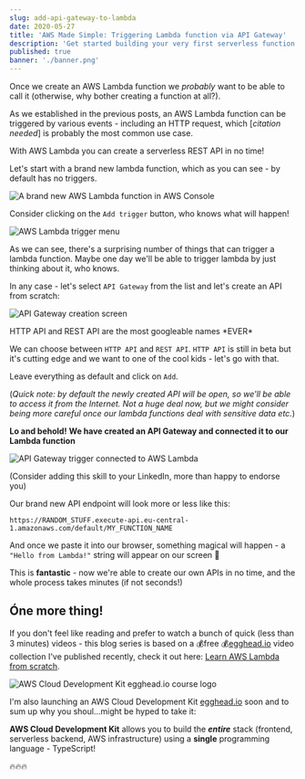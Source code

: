 ```yaml
---
slug: add-api-gateway-to-lambda
date: 2020-05-27
title: 'AWS Made Simple: Triggering Lambda function via API Gateway'
description: 'Get started building your very first serverless function'
published: true
banner: './banner.png'
---
```


Once we create an AWS Lambda function we _probably_ want to be able to call it (otherwise, why bother creating a function at all?).

As we established in the previous posts, an AWS Lambda function can be triggered by various events - including an HTTP request, which [_citation needed_] is probably the most common use case.

With AWS Lambda you can create a serverless REST API in no time!

Let's start with a brand new lambda function, which as you can see - by default has no triggers.

![A brand new AWS Lambda function in AWS Console](https://dev-to-uploads.s3.amazonaws.com/i/wswwy1kgi1o965aw5dwl.png)

Consider clicking on the `Add trigger` button, who knows what will happen!

![AWS Lambda trigger menu](https://dev-to-uploads.s3.amazonaws.com/i/l46nclle8f4f11361zuy.png)

As we can see, there's a surprising number of things that can trigger a lambda function. Maybe one day we'll be able to trigger lambda by just thinking about it, who knows.

In any case - let's select `API Gateway` from the list and let's create an API from scratch:

![API Gateway creation screen](https://dev-to-uploads.s3.amazonaws.com/i/89qnfoob19dbn6lguvxx.png)

<figcaption>HTTP API and REST API are the most googleable names *EVER*</figcaption>

We can choose between `HTTP API` and `REST API`. `HTTP API` is still in beta but it's cutting edge and we want to one of the cool kids - let's go with that.

Leave everything as default and click on `Add`.

(_Quick note: by default the newly created API will be open, so we'll be able to access it from the Internet. Not a huge deal now, but we might consider being more careful once our lambda functions deal with sensitive data etc._)

**Lo and behold!**
**We have created an API Gateway and connected it to our Lambda function**

![API Gateway trigger connected to AWS Lambda](https://dev-to-uploads.s3.amazonaws.com/i/fhfm5xcqsh4eqdhwanak.png)

(Consider adding this skill to your LinkedIn, more than happy to endorse you)

Our brand new API endpoint will look more or less like this:

`https://RANDOM_STUFF.execute-api.eu-central-1.amazonaws.com/default/MY_FUNCTION_NAME`

And once we paste it into our browser, something magical will happen - a `"Hello from Lambda!"` string will appear on our screen 🎉

This is **fantastic** - now we're able to create our own APIs in no time, and the whole process takes minutes (if not seconds!)

## Óne more thing!

If you don't feel like reading and prefer to watch a bunch of quick (less than 3 minutes) videos - this blog series is based on a 💰free 💰[egghead.io](https://egghead.io/s/km6vr) video collection I've published recently, check it out here: [Learn AWS Lambda from scratch](https://egghead.io/lessons/aws-wtf-is-aws-lambda?pl=learn-aws-lambda-from-scratch-d29d?af=6p5abz).

![AWS Cloud Development Kit egghead.io course logo](https://dev-to-uploads.s3.amazonaws.com/i/9p45p74bklgke0gsjjrl.png)

I'm also launching an AWS Cloud Development Kit [egghead.io](https://egghead.io/s/km6vr) soon and to sum up why you shoul...might be hyped to take it:

**AWS Cloud Development Kit** allows you to build the **_entire_** stack (frontend, serverless backend, AWS infrastructure) using a **single** programming language - TypeScript!

🔥🔥🔥
